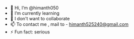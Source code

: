 - 👋 Hi, I’m @himanth050
- 🌱 I’m currently learning
- 💞️ I don't want to collaborate 
- 📫 To contact me , mail to -  himanth525240@gmail.com
- ⚡ Fun fact: serious

<!---
himanth050/himanth050 is a ✨ special ✨ repository because its `README.md` (this file) appears on your GitHub profile.
You can click the Preview link to take a look at your changes.
---!>
